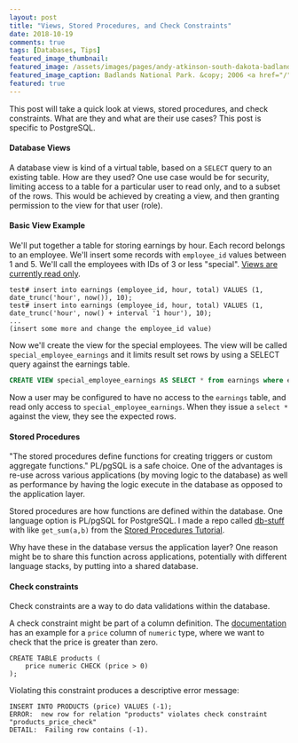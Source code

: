 ```yaml
---
layout: post
title: "Views, Stored Procedures, and Check Constraints"
date: 2018-10-19
comments: true
tags: [Databases, Tips]
featured_image_thumbnail:
featured_image: /assets/images/pages/andy-atkinson-south-dakota-badlands-2006.jpg
featured_image_caption: Badlands National Park. &copy; 2006 <a href="/">Andy Atkinson</a>
featured: true
---
```


This post will take a quick look at views, stored procedures, and check constraints. What are they and what are their use cases? This post is specific to PostgreSQL.

#### Database Views

A database view is kind of a virtual table, based on a `SELECT` query to an existing table. How are they used? One use case would be for security, limiting access to a table for a particular user to read only, and to a subset of the rows. This would be achieved by creating a view, and then granting permission to the view for that user (role).

#### Basic View Example

We'll put together a table for storing earnings by hour. Each record belongs to an employee. We'll insert some records with `employee_id` values between 1 and 5. We'll call the employees with IDs of 3 or less "special". [Views are currently read only](https://www.postgresql.org/docs/9.2/static/sql-createview.html).

```
test# insert into earnings (employee_id, hour, total) VALUES (1, date_trunc('hour', now()), 10);
test# insert into earnings (employee_id, hour, total) VALUES (1, date_trunc('hour', now() + interval '1 hour'), 10);
...
(insert some more and change the employee_id value)
```

Now we'll create the view for the special employees. The view will be called `special_employee_earnings` and it limits result set rows by using a SELECT query against the earnings table.

```sql
CREATE VIEW special_employee_earnings AS SELECT * from earnings where employee_id <= 3;
```

Now a user may be configured to have no access to the `earnings` table, and read only access to `special_employee_earnings`. When they issue a `select *` against the view, they see the expected rows.


#### Stored Procedures

"The stored procedures define functions for creating triggers or custom aggregate functions." PL/pgSQL is a safe choice. One of the advantages is re-use across various applications (by moving logic to the database) as well as performance by having the logic execute in the database as opposed to the application layer.

Stored procedures are how functions are defined within the database. One language option is PL/pgSQL for PostgreSQL. I made a repo called [db-stuff](https://github.com/andyatkinson/db-stuff) with like `get_sum(a,b)` from the [Stored Procedures Tutorial](http://www.postgresqltutorial.com/postgresql-stored-procedures/).

Why have these in the database versus the application layer? One reason might be to share this function across applications, potentially with different language stacks, by putting into a shared database.


#### Check constraints

Check constraints are a way to do data validations within the database.

A check constraint might be part of a column definition. The [documentation](https://www.postgresql.org/docs/9.4/static/ddl-constraints.html) has an example for a `price` column  of `numeric` type, where we want to check that the price is greater than zero.

```
CREATE TABLE products (
    price numeric CHECK (price > 0)
);
```

Violating this constraint produces a descriptive error message:

```
INSERT INTO PRODUCTS (price) VALUES (-1);
ERROR:  new row for relation "products" violates check constraint "products_price_check"
DETAIL:  Failing row contains (-1).
```
